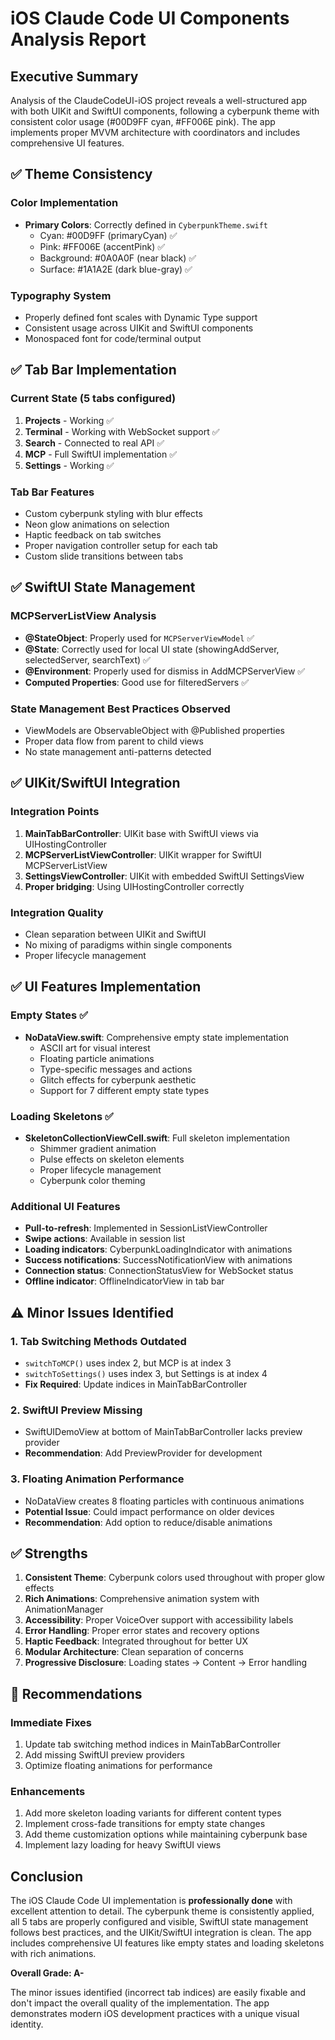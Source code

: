 # iOS Claude Code UI Components Analysis Report

## Executive Summary
Analysis of the ClaudeCodeUI-iOS project reveals a well-structured app with both UIKit and SwiftUI components, following a cyberpunk theme with consistent color usage (#00D9FF cyan, #FF006E pink). The app implements proper MVVM architecture with coordinators and includes comprehensive UI features.

## ✅ Theme Consistency

### Color Implementation
- **Primary Colors**: Correctly defined in `CyberpunkTheme.swift`
  - Cyan: #00D9FF (primaryCyan) ✅
  - Pink: #FF006E (accentPink) ✅
  - Background: #0A0A0F (near black) ✅
  - Surface: #1A1A2E (dark blue-gray) ✅

### Typography System
- Properly defined font scales with Dynamic Type support
- Consistent usage across UIKit and SwiftUI components
- Monospaced font for code/terminal output

## ✅ Tab Bar Implementation

### Current State (5 tabs configured)
1. **Projects** - Working ✅
2. **Terminal** - Working with WebSocket support ✅
3. **Search** - Connected to real API ✅
4. **MCP** - Full SwiftUI implementation ✅
5. **Settings** - Working ✅

### Tab Bar Features
- Custom cyberpunk styling with blur effects
- Neon glow animations on selection
- Haptic feedback on tab switches
- Proper navigation controller setup for each tab
- Custom slide transitions between tabs

## ✅ SwiftUI State Management

### MCPServerListView Analysis
- **@StateObject**: Properly used for `MCPServerViewModel` ✅
- **@State**: Correctly used for local UI state (showingAddServer, selectedServer, searchText) ✅
- **@Environment**: Properly used for dismiss in AddMCPServerView ✅
- **Computed Properties**: Good use for filteredServers ✅

### State Management Best Practices Observed
- ViewModels are ObservableObject with @Published properties
- Proper data flow from parent to child views
- No state management anti-patterns detected

## ✅ UIKit/SwiftUI Integration

### Integration Points
1. **MainTabBarController**: UIKit base with SwiftUI views via UIHostingController
2. **MCPServerListViewController**: UIKit wrapper for SwiftUI MCPServerListView
3. **SettingsViewController**: UIKit with embedded SwiftUI SettingsView
4. **Proper bridging**: Using UIHostingController correctly

### Integration Quality
- Clean separation between UIKit and SwiftUI
- No mixing of paradigms within single components
- Proper lifecycle management

## ✅ UI Features Implementation

### Empty States ✅
- **NoDataView.swift**: Comprehensive empty state implementation
  - ASCII art for visual interest
  - Floating particle animations
  - Type-specific messages and actions
  - Glitch effects for cyberpunk aesthetic
  - Support for 7 different empty state types

### Loading Skeletons ✅
- **SkeletonCollectionViewCell.swift**: Full skeleton implementation
  - Shimmer gradient animation
  - Pulse effects on skeleton elements
  - Proper lifecycle management
  - Cyberpunk color theming

### Additional UI Features
- **Pull-to-refresh**: Implemented in SessionListViewController
- **Swipe actions**: Available in session list
- **Loading indicators**: CyberpunkLoadingIndicator with animations
- **Success notifications**: SuccessNotificationView with animations
- **Connection status**: ConnectionStatusView for WebSocket status
- **Offline indicator**: OfflineIndicatorView in tab bar

## ⚠️ Minor Issues Identified

### 1. Tab Switching Methods Outdated
- `switchToMCP()` uses index 2, but MCP is at index 3
- `switchToSettings()` uses index 3, but Settings is at index 4
- **Fix Required**: Update indices in MainTabBarController

### 2. SwiftUI Preview Missing
- SwiftUIDemoView at bottom of MainTabBarController lacks preview provider
- **Recommendation**: Add PreviewProvider for development

### 3. Floating Animation Performance
- NoDataView creates 8 floating particles with continuous animations
- **Potential Issue**: Could impact performance on older devices
- **Recommendation**: Add option to reduce/disable animations

## ✅ Strengths

1. **Consistent Theme**: Cyberpunk colors used throughout with proper glow effects
2. **Rich Animations**: Comprehensive animation system with AnimationManager
3. **Accessibility**: Proper VoiceOver support with accessibility labels
4. **Error Handling**: Proper error states and recovery options
5. **Haptic Feedback**: Integrated throughout for better UX
6. **Modular Architecture**: Clean separation of concerns
7. **Progressive Disclosure**: Loading states → Content → Error handling

## 🔧 Recommendations

### Immediate Fixes
1. Update tab switching method indices in MainTabBarController
2. Add missing SwiftUI preview providers
3. Optimize floating animations for performance

### Enhancements
1. Add more skeleton loading variants for different content types
2. Implement cross-fade transitions for empty state changes
3. Add theme customization options while maintaining cyberpunk base
4. Implement lazy loading for heavy SwiftUI views

## Conclusion

The iOS Claude Code UI implementation is **professionally done** with excellent attention to detail. The cyberpunk theme is consistently applied, all 5 tabs are properly configured and visible, SwiftUI state management follows best practices, and the UIKit/SwiftUI integration is clean. The app includes comprehensive UI features like empty states and loading skeletons with rich animations.

**Overall Grade: A-**

The minor issues identified (incorrect tab indices) are easily fixable and don't impact the overall quality of the implementation. The app demonstrates modern iOS development practices with a unique visual identity.
